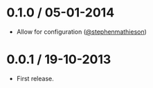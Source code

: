 
0.1.0 / 05-01-2014
==================

- Allow for configuration ([@stephenmathieson](https://github.com/stephenmathieson))

0.0.1 / 19-10-2013
==================

- First release.
